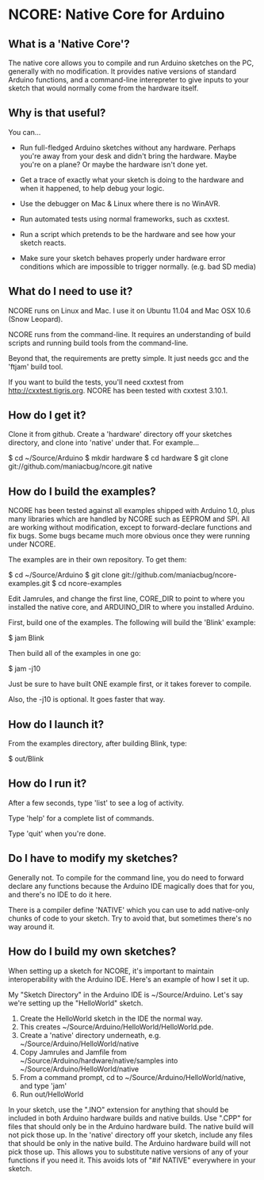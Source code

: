 # NCORE: Native Core for Arduino

## What is a 'Native Core'?

The native core allows you to compile and run Arduino sketches on the PC, generally with no modification.  It provides native versions of standard Arduino functions, and a command-line interepreter to give inputs to your sketch that would normally come from the hardware itself.

## Why is that useful?

You can...

* Run full-fledged Arduino sketches without any hardware.  Perhaps you're away from your desk and didn't bring the hardware.  Maybe you're on a plane?  Or maybe the hardware isn't done yet.

* Get a trace of exactly what your sketch is doing to the hardware and when it happened, to help debug your logic.

* Use the debugger on Mac & Linux where there is no WinAVR.

* Run automated tests using normal frameworks, such as cxxtest.

* Run a script which pretends to be the hardware and see how your sketch reacts.

* Make sure your sketch behaves properly under hardware error conditions which are impossible to trigger normally.  (e.g. bad SD media)

## What do I need to use it?

NCORE runs on Linux and Mac.  I use it on Ubuntu 11.04 and Mac OSX 10.6 (Snow Leopard).

NCORE runs from the command-line.  It requires an understanding of build scripts and running build tools from the command-line.

Beyond that, the requirements are pretty simple.  It just needs gcc and the 'ftjam' build tool.

If you want to build the tests, you'll need cxxtest from http://cxxtest.tigris.org.  NCORE has been tested with cxxtest 3.10.1.

## How do I get it?

Clone it from github.  Create a 'hardware' directory off your sketches directory, and clone into 'native' under that.  For example...

 $ cd ~/Source/Arduino
 $ mkdir hardware
 $ cd hardware
 $ git clone git://github.com/maniacbug/ncore.git native

## How do I build the examples?

NCORE has been tested against all examples shipped with Arduino 1.0, plus many libraries which are handled by NCORE such as EEPROM and SPI.
All are working without modification, except to forward-declare functions and fix bugs.  Some bugs became much more obvious once they were running under NCORE.

The examples are in their own repository.  To get them: 

 $ cd ~/Source/Arduino
 $ git clone git://github.com/maniacbug/ncore-examples.git
 $ cd ncore-examples

Edit Jamrules, and change the first line, CORE\_DIR to point to where you installed the native core, and ARDUINO\_DIR to where you installed Arduino.

First, build one of the examples.  The following will build the 'Blink' example:

 $ jam Blink

Then build all of the examples in one go:

 $ jam -j10

Just be sure to have built ONE example first, or it takes forever to compile.

Also, the -j10 is optional.  It goes faster that way.

## How do I launch it?

From the examples directory, after building Blink, type:

 $ out/Blink

## How do I run it?

After a few seconds, type 'list' to see a log of activity.

Type 'help' for a complete list of commands.

Type 'quit' when you're done.

## Do I have to modify my sketches?

Generally not.  To compile for the command line, you do need to forward declare any functions because the Arduino IDE magically does that for you, and there's no IDE to do it here.

There is a compiler define 'NATIVE' which you can use to add native-only chunks of code to your sketch.  Try to avoid that, but sometimes there's no way around it.

## How do I build my own sketches?

When setting up a sketch for NCORE, it's important to maintain interoperability with the Arduino IDE.  Here's an example of how I set it up.

My "Sketch Directory" in the Arduino IDE is ~/Source/Arduino.  Let's say we're setting up the "HelloWorld" sketch.

1. Create the HelloWorld sketch in the IDE the normal way.
2. This creates ~/Source/Arduino/HelloWorld/HelloWorld.pde.
3. Create a 'native' directory underneath, e.g. ~/Source/Arduino/HelloWorld/native
4. Copy Jamrules and Jamfile from ~/Source/Arduino/hardware/native/samples into ~/Source/Arduino/HelloWorld/native
5. From a command prompt, cd to ~/Source/Arduino/HelloWorld/native, and type 'jam' 
6. Run out/HelloWorld

In your sketch, use the ".INO" extension for anything that should be included in both Arduino hardware builds and native builds.  Use ".CPP" for files
that should only be in the Arduino hardware build.  The native build will not pick those up.  In the 'native' directory off your sketch, include any files
that should be only in the native build.  The Arduino hardware build will not pick those up.  This allows you to substitute native versions of any of your
functions if you need it.  This avoids lots of "#if NATIVE" everywhere in your sketch.
